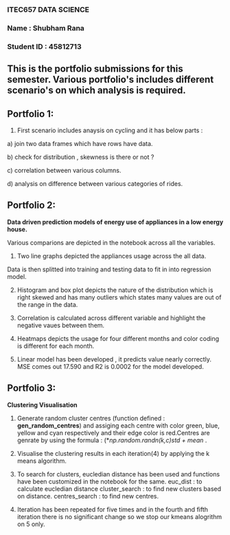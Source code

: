 ### ITEC657 DATA SCIENCE

### Name : Shubham Rana

### Student ID : 45812713

## This is the portfolio submissions for this semester. Various portfolio's includes different scenario's on which analysis is required.

## Portfolio 1:

1. First scenario includes anaysis on cycling and it has below parts :

 a) join two data frames which have rows have data.

 b) check for distribution , skewness is there or not ?

 c) correlation between various columns.

 d) analysis on difference between various categories of rides.

## Portfolio 2:

**Data driven prediction models of energy use of appliances in a low energy house.**

Various comparions are depicted in the notebook across all the variables. 

1) Two line graphs depicted the appliances usage across the all data.

Data is then splitted into training and testing data to fit in into regression model.

2) Histogram and box plot depicts the nature of the distribution which is right skewed and has many outliers which states many values are out of the range in the data.

3) Correlation is calculated across different variable and highlight the negative vaues between them.

4) Heatmaps depicts the usage for four different months and color coding is different for each month.

5) Linear model has been developed , it predicts value nearly correctly. MSE comes out 17.590 and R2 is 0.0002 for the model developed.

## Portfolio 3:

**Clustering Visualisation**

1) Generate random cluster centres (function defined : **gen_random_centres**) and assiging each centre with color green, blue, yellow and cyan respectively and their edge color is red.Centres are genrate by using the formula : (**np.random.randn(k,c)*std + mean** .

2) Visualise the clustering results in each iteration(4) by applying the k means algorithm.

3) To search for clusters, eucledian distance has been used and functions have been customized in the notebook for the same. 
    euc_dist : to calculate eucledian distance
    cluster_search : to find new clusters based on distance.
    centres_search : to find new centres.
    
 4) Iteration has been repeated for five times and in the fourth and fifth iteration there is no significant change so we stop our kmeans alogrithm on 5 only.
